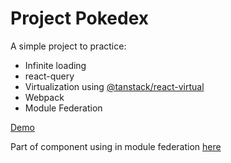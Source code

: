 # Project Pokedex

A simple project to practice:
- Infinite loading
- react-query
- Virtualization using [@tanstack/react-virtual]()
- Webpack
- Module Federation

[Demo](https://akirayorunoe.github.io/pokedex-shell/)

Part of component using in module federation [here](https://github.com/akirayorunoe/pokedex-detail/tree/master/src/components)
